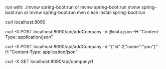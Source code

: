 run with:
./mvnw spring-boot:run or mvnw spring-boot:run
mvnw spring-boot:run or mvnw spring-boot:run
mvn clean install spring-boot:run

curl localhost:8090







curl -X POST localhost:8090/api/addCompany -d @data.json -H "Content-Type: application/json"

curl -X POST localhost:8090/api/addCompany -d "{\"id\":2,\"name\":\"you\"}" -H "Content-Type: application/json"


curl -X GET localhost:8090/api/company/1